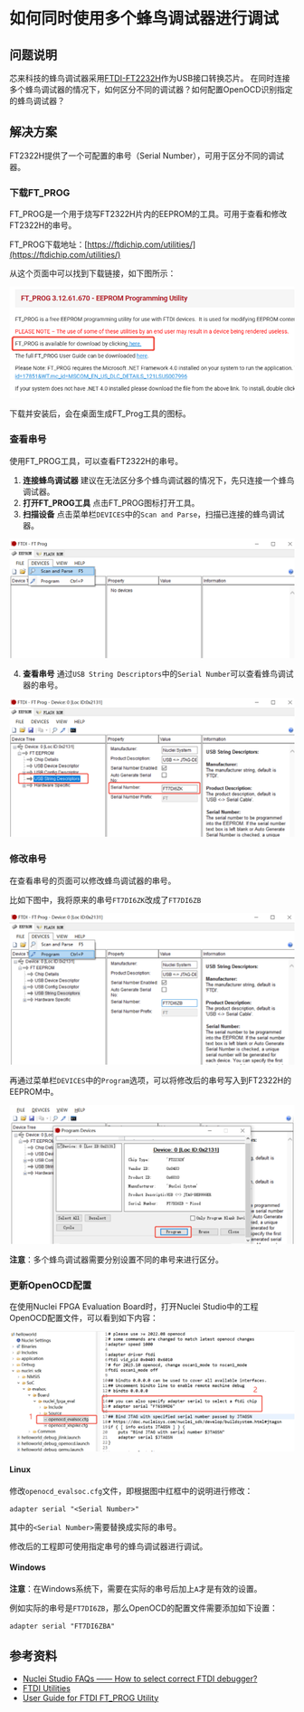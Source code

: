 # 如何同时使用多个蜂鸟调试器进行调试

## 问题说明

芯来科技的蜂鸟调试器采用[FTDI-FT2232H](https://ftdichip.cn/Products/ICs/FT2232H.html)作为USB接口转换芯片。
在同时连接多个蜂鸟调试器的情况下，如何区分不同的调试器？如何配置OpenOCD识别指定的蜂鸟调试器？

## 解决方案

FT2322H提供了一个可配置的串号（Serial Number），可用于区分不同的调试器。

### 下载FT_PROG

FT_PROG是一个用于烧写FT2322H片内的EEPROM的工具。可用于查看和修改FT2322H的串号。

FT_PROG下载地址：[https://ftdichip.com/utilities/](https://ftdichip.com/utilities/)

从这个页面中可以找到下载链接，如下图所示：

![ft_prog](asserts/images/27/27-1.png)

下载并安装后，会在桌面生成FT_Prog工具的图标。

### 查看串号

使用FT_PROG工具，可以查看FT2322H的串号。

1. **连接蜂鸟调试器** 建议在无法区分多个蜂鸟调试器的情况下，先只连接一个蜂鸟调试器。
2. **打开FT_PROG工具** 点击FT_PROG图标打开工具。
3. **扫描设备** 点击菜单栏`DEVICES`中的`Scan and Parse`，扫描已连接的蜂鸟调试器。

  ![scan_device](asserts/images/27/27-2.png)

4. **查看串号** 通过`USB String Descriptors`中的`Serial Number`可以查看蜂鸟调试器的串号。

  ![serial_number](asserts/images/27/27-3.png)

### 修改串号

在查看串号的页面可以修改蜂鸟调试器的串号。

比如下图中，我将原来的串号`FT7DI6ZK`改成了`FT7DI6ZB`

![modify_serial_number](asserts/images/27/27-4.png)

再通过菜单栏`DEVICES`中的`Program`选项，可以将修改后的串号写入到FT2322H的EEPROM中。

![program](asserts/images/27/27-5.png)

**注意**：多个蜂鸟调试器需要分别设置不同的串号来进行区分。

### 更新OpenOCD配置

在使用Nuclei FPGA Evaluation Board时，打开Nuclei Studio中的工程OpenOCD配置文件，可以看到如下内容：

![openocd_config](asserts/images/27/27-6.png)

#### Linux

修改`openocd_evalsoc.cfg`文件，即根据图中红框中的说明进行修改：

```
adapter serial "<Serial Number>"
```

其中的`<Serial Number>`需要替换成实际的串号。

修改后的工程即可使用指定串号的蜂鸟调试器进行调试。

#### Windows

**注意**：在Windows系统下，需要在实际的串号后加上`A`才是有效的设置。

例如实际的串号是`FT7DI6ZB`，那么OpenOCD的配置文件需要添加如下设置：

```
adapter serial "FT7DI6ZBA"
```

## 参考资料

- [Nuclei Studio FAQs —— How to select correct FTDI debugger?](https://doc.nucleisys.com/nuclei_sdk/faq.html#how-to-select-correct-fdti-debugger)
- [FTDI Utilities](https://ftdichip.com/utilities/)
- [User Guide for FTDI FT_PROG Utility](https://www.ftdichip.com/Support/Documents/AppNotes/AN_124_User_Guide_For_FT_PROG.pdf)
